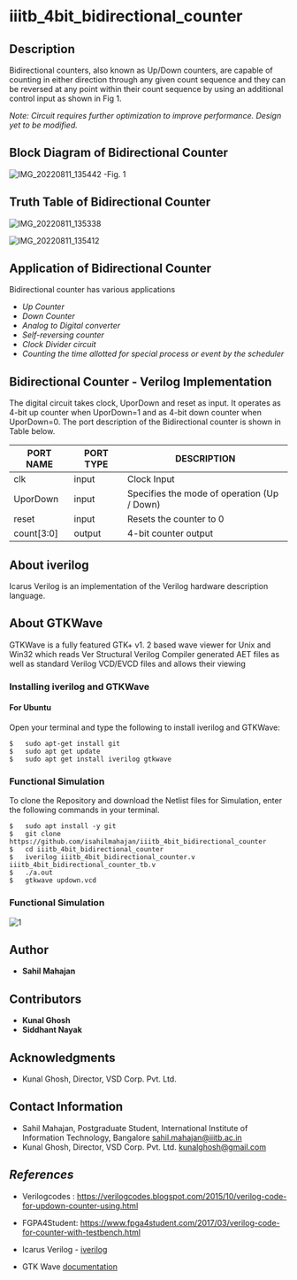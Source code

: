 # iiitb_4bit_bidirectional_counter


## Description

Bidirectional counters, also known as Up/Down counters, are capable of counting in either direction through any given count sequence and they can be reversed at any point within their count sequence by using an additional control input as shown in Fig 1.

*Note: Circuit requires further optimization to improve performance. Design yet to be modified.*

## Block Diagram of Bidirectional Counter

![IMG_20220811_135442](https://user-images.githubusercontent.com/34582183/184093729-d134353f-1a48-41e4-b0da-d7ddbbefc29c.jpg)
-Fig. 1

## Truth Table of Bidirectional Counter
![IMG_20220811_135338](https://user-images.githubusercontent.com/34582183/184093786-9a4ebfd7-73fd-4841-9102-b3db0f8da19f.jpg)

![IMG_20220811_135412](https://user-images.githubusercontent.com/34582183/184093761-fd305f83-74d3-45a4-b068-bb21029ecc5e.jpg)


## Application of Bidirectional Counter

Bidirectional counter has various applications
- *Up Counter*
- *Down Counter*
- *Analog to Digital converter*
- *Self-reversing counter*
- *Clock Divider circuit*
- *Counting the time allotted for special process or event by the scheduler*

## Bidirectional Counter - Verilog Implementation 
The digital circuit takes clock, UporDown and reset as input. It operates as 4-bit up counter when UporDown=1 and as 4-bit down counter when UporDown=0. The port description of the Bidirectional counter is shown in Table below. 


| PORT NAME | PORT TYPE | DESCRIPTION |
|-----------|-----------|-------------|
| clk       | input     | Clock Input |
| UporDown | input | Specifies the mode of operation (Up / Down) |
| reset | input | Resets the counter to 0 |
| count[3:0] | output | 4-bit counter output |

## About iverilog 
Icarus Verilog is an implementation of the Verilog hardware description language.
## About GTKWave
GTKWave is a fully featured GTK+ v1. 2 based wave viewer for Unix and Win32 which reads Ver Structural Verilog Compiler generated AET files as well as standard Verilog VCD/EVCD files and allows their viewing

### Installing iverilog and GTKWave

#### For Ubuntu

Open your terminal and type the following to install iverilog and GTKWave:
```
$   sudo apt-get install git 
$   sudo apt get update
$   sudo apt get install iverilog gtkwave
```


### Functional Simulation
To clone the Repository and download the Netlist files for Simulation, enter the following commands in your terminal.
```
$   sudo apt install -y git
$   git clone https://github.com/isahilmahajan/iiitb_4bit_bidirectional_counter
$   cd iiitb_4bit_bidirectional_counter
$   iverilog iiitb_4bit_bidirectional_counter.v iiitb_4bit_bidirectional_counter_tb.v
$   ./a.out
$   gtkwave updown.vcd
```
### Functional Simulation
![1](https://user-images.githubusercontent.com/34582183/184094914-36c59684-8147-4831-b481-6ea88c7da67e.png)


## Author

- **Sahil Mahajan**

## Contributors

- **Kunal Ghosh**
- **Siddhant Nayak**

## Acknowledgments


- Kunal Ghosh, Director, VSD Corp. Pvt. Ltd.


## Contact Information

- Sahil Mahajan, Postgraduate Student, International Institute of Information Technology, Bangalore  sahil.mahajan@iiitb.ac.in
- Kunal Ghosh, Director, VSD Corp. Pvt. Ltd. kunalghosh@gmail.com

## *References*
- Verilogcodes : https://verilogcodes.blogspot.com/2015/10/verilog-code-for-updown-counter-using.html

- FGPA4Student: https://www.fpga4student.com/2017/03/verilog-code-for-counter-with-testbench.html

- Icarus Verilog - [iverilog](http://iverilog.icarus.com/)

- GTK Wave [documentation](http://gtkwave.sourceforge.net/gtkwave.pdf)

